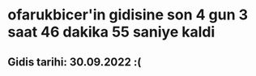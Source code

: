# ofarukbicer'in gidisine son 4 gun 3 saat 46 dakika 55 saniye kaldi

## Gidis tarihi: 30.09.2022 :(